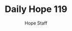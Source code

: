 ---
image: /assets/img/daily-hope-default-artwork.png
title: Daily Hope 119
number: 119
categories:
  - Daily Hope
author: Hope Staff
notes: Daily Hope 119
embed: >-
  <iframe style="border-radius:12px" src="https://open.spotify.com/embed/episode/3AndqpnaWnjIhYjLejl6vV?utm_source=generator" width="100%" height="152" frameBorder="0" allowfullscreen="" allow="autoplay; clipboard-write; encrypted-media; fullscreen; picture-in-picture" loading="lazy"></iframe>
---